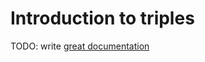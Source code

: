 # Introduction to triples

TODO: write [great documentation](http://jacobian.org/writing/what-to-write/)
